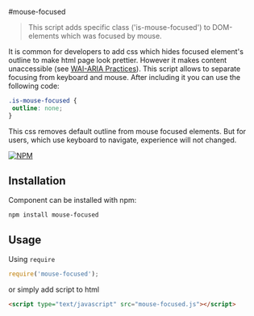 #mouse-focused
 > This script adds specific class ('is-mouse-focused') to DOM-elements which was focused by mouse.
 
 It is common for developers to add css which hides focused element's outline to make html page look prettier. However it makes content unaccessible (see [WAI-ARIA Practices](https://www.w3.org/TR/wai-aria-practices/#kbd_focus)). This script allows to separate focusing from keyboard and mouse. After including it you can use the following code:
 
```css
.is-mouse-focused {
 outline: none;
}
```
This css removes default outline from mouse focused elements. But for users, which use keyboard to navigate, experience will not changed.

[![NPM][npm-image]][npm-url]

## Installation
Component can be installed with npm:
```
npm install mouse-focused
```

## Usage
Using `require`
```javascript
require('mouse-focused');
```

or simply add script to html
```html
<script type="text/javascript" src="mouse-focused.js"></script>
```

[npm-url]: https://www.npmjs.com/package/mouse-focused
[npm-image]: https://img.shields.io/npm/v/mouse-focused.svg
